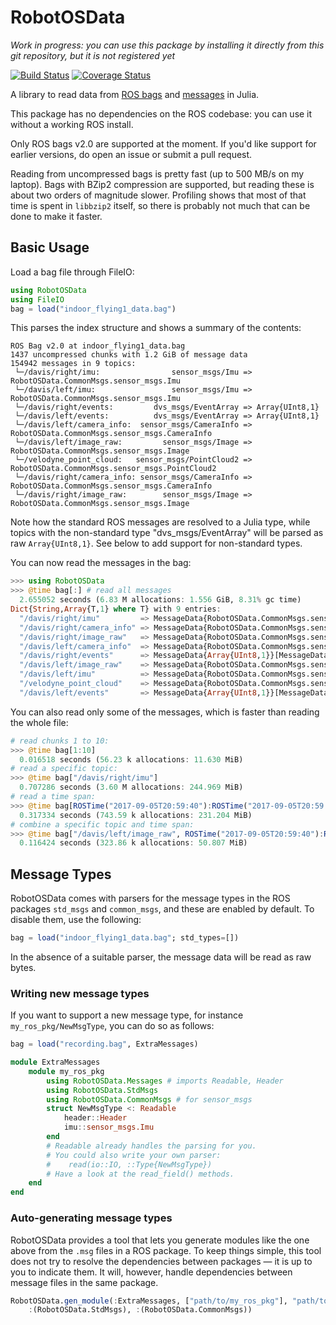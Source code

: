 # RobotOSData

*Work in progress: you can use this package by installing it directly from this git repository, but it is not registered yet*


[![Build Status](https://travis-ci.org/damiendr/RobotOSData.jl.svg?branch=master)](https://travis-ci.org/damiendr/RobotOSData.jl)
[![Coverage Status](https://coveralls.io/repos/damiendr/RobotOSData.jl/badge.svg?branch=master&service=github)](https://coveralls.io/github/damiendr/RobotOSData.jl?branch=master)


A library to read data from [ROS bags](http://wiki.ros.org/Bags/) and [messages](http://wiki.ros.org/Messages) in Julia.

This package has no dependencies on the ROS codebase: you can use it without a working ROS install.

Only ROS bags v2.0 are supported at the moment. If you'd like support for earlier versions, do open an issue or submit a pull request.

Reading from uncompressed bags is pretty fast (up to 500 MB/s on my laptop). Bags with BZip2 compression are supported, but reading these is about two orders of magnitude slower. Profiling shows that most of that time is spent in `libbzip2` itself, so there is probably not much that can be done to make it faster.

## Basic Usage

Load a bag file through FileIO:
```julia
using RobotOSData
using FileIO
bag = load("indoor_flying1_data.bag")
```

This parses the index structure and shows a summary of the contents:
```
ROS Bag v2.0 at indoor_flying1_data.bag
1437 uncompressed chunks with 1.2 GiB of message data
154942 messages in 9 topics:
 └─/davis/right/imu:                sensor_msgs/Imu => RobotOSData.CommonMsgs.sensor_msgs.Imu
 └─/davis/left/imu:                 sensor_msgs/Imu => RobotOSData.CommonMsgs.sensor_msgs.Imu
 └─/davis/right/events:         dvs_msgs/EventArray => Array{UInt8,1}
 └─/davis/left/events:          dvs_msgs/EventArray => Array{UInt8,1}
 └─/davis/left/camera_info:  sensor_msgs/CameraInfo => RobotOSData.CommonMsgs.sensor_msgs.CameraInfo
 └─/davis/left/image_raw:         sensor_msgs/Image => RobotOSData.CommonMsgs.sensor_msgs.Image
 └─/velodyne_point_cloud:   sensor_msgs/PointCloud2 => RobotOSData.CommonMsgs.sensor_msgs.PointCloud2
 └─/davis/right/camera_info: sensor_msgs/CameraInfo => RobotOSData.CommonMsgs.sensor_msgs.CameraInfo
 └─/davis/right/image_raw:        sensor_msgs/Image => RobotOSData.CommonMsgs.sensor_msgs.Image
```
Note how the standard ROS messages are resolved to a Julia type, while topics with the non-standard type "dvs_msgs/EventArray" will be parsed as raw `Array{UInt8,1}`. See below to add support for non-standard types.

You can now read the messages in the bag:
```julia
>>> using RobotOSData
>>> @time bag[:] # read all messages
  2.655052 seconds (6.83 M allocations: 1.556 GiB, 8.31% gc time)
Dict{String,Array{T,1} where T} with 9 entries:
  "/davis/right/imu"         => MessageData{RobotOSData.CommonMsgs.sensor_msgs.…
  "/davis/right/camera_info" => MessageData{RobotOSData.CommonMsgs.sensor_msgs.…
  "/davis/right/image_raw"   => MessageData{RobotOSData.CommonMsgs.sensor_msgs.…
  "/davis/left/camera_info"  => MessageData{RobotOSData.CommonMsgs.sensor_msgs.…
  "/davis/right/events"      => MessageData{Array{UInt8,1}}[MessageData{Array{U…
  "/davis/left/image_raw"    => MessageData{RobotOSData.CommonMsgs.sensor_msgs.…
  "/davis/left/imu"          => MessageData{RobotOSData.CommonMsgs.sensor_msgs.…
  "/velodyne_point_cloud"    => MessageData{RobotOSData.CommonMsgs.sensor_msgs.…
  "/davis/left/events"       => MessageData{Array{UInt8,1}}[MessageData{Array{U…
```

You can also read only some of the messages, which is faster than reading the whole file:
```julia
# read chunks 1 to 10:
>>> @time bag[1:10]
  0.016518 seconds (56.23 k allocations: 11.630 MiB)
# read a specific topic:
>>> @time bag["/davis/right/imu"]
  0.707286 seconds (3.60 M allocations: 244.969 MiB)
# read a time span:
>>> @time bag[ROSTime("2017-09-05T20:59:40"):ROSTime("2017-09-05T20:59:50")]
  0.317334 seconds (743.59 k allocations: 231.204 MiB)
# combine a specific topic and time span:
>>> @time bag["/davis/left/image_raw", ROSTime("2017-09-05T20:59:40"):ROSTime("2017-09-05T20:59:50")]
  0.116424 seconds (323.86 k allocations: 50.807 MiB)
```

## Message Types

RobotOSData comes with parsers for the message types in the ROS packages `std_msgs` and `common_msgs`, and these are enabled by default. To disable them, use the following:
```julia
bag = load("indoor_flying1_data.bag"; std_types=[])
```
In the absence of a suitable parser, the message data will be read as raw bytes.

### Writing new message types

If you want to support a new message type, for instance `my_ros_pkg/NewMsgType`, you can do so as follows:
```julia
bag = load("recording.bag", ExtraMessages)
```

```julia
module ExtraMessages
    module my_ros_pkg
        using RobotOSData.Messages # imports Readable, Header
        using RobotOSData.StdMsgs
        using RobotOSData.CommonMsgs # for sensor_msgs
        struct NewMsgType <: Readable
            header::Header
            imu::sensor_msgs.Imu
        end
        # Readable already handles the parsing for you.        
        # You could also write your own parser:
        #    read(io::IO, ::Type{NewMsgType})
        # Have a look at the read_field() methods.
    end
end
```

### Auto-generating message types

RobotOSData provides a tool that lets you generate modules like the one above from the `.msg` files in a ROS package. To keep things simple, this tool does not try to resolve the dependencies between packages — it is up to you to indicate them. It will, however, handle dependencies between message files in the same package.

```julia
RobotOSData.gen_module(:ExtraMessages, ["path/to/my_ros_pkg"], "path/to/dest/dir",
    :(RobotOSData.StdMsgs), :(RobotOSData.CommonMsgs))
```
